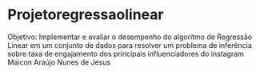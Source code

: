 # Projetoregressaolinear
Objetivo: Implementar e avaliar o desempenho do algoritmo de Regressão Linear em um conjunto de dados para resolver um problema de inferência sobre taxa de engajamento dos
principais influenciadores do instagram
Maicon Araújo Nunes de Jesus
